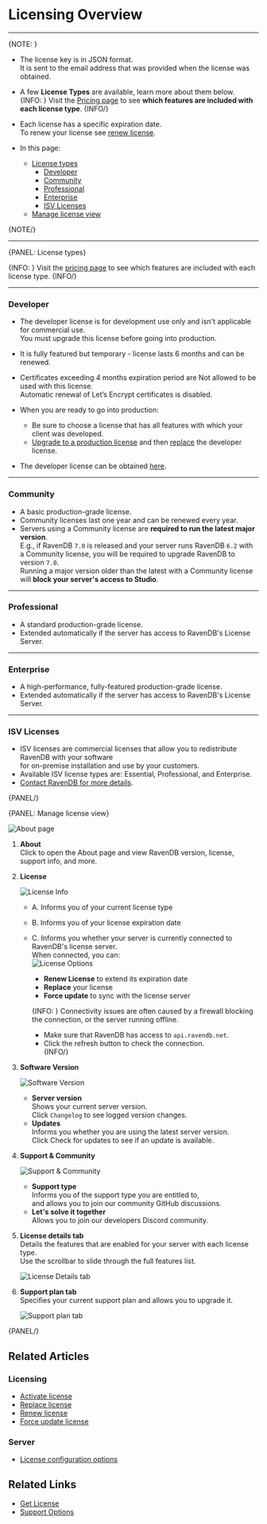 ﻿# Licensing Overview
---

{NOTE: }

* The license key is in JSON format.  
  It is sent to the email address that was provided when the license was obtained.  

* A few **License Types** are available, learn more about them below.  
  {INFO: }
  Visit the [Pricing page](https://ravendb.net/buy) to see **which features are included with each license type**.
  {INFO/}

* Each license has a specific expiration date.  
  To renew your license see [renew license](../../start/licensing/renew-license).  

* In this page:
    * [License types](../../start/licensing/licensing-overview#license-types)
        * [Developer](../../start/licensing/licensing-overview#developer)
        * [Community](../../start/licensing/licensing-overview#community)
        * [Professional](../../start/licensing/licensing-overview#professional)
        * [Enterprise](../../start/licensing/licensing-overview#enterprise)
        * [ISV Licenses](../../start/licensing/licensing-overview#isv-licenses)
    * [Manage license view](../../start/licensing/licensing-overview#manage-license-view)

{NOTE/}

---

{PANEL: License types}

{INFO: }
Visit the [pricing page](https://ravendb.net/buy) to see which features are included with each license type.
{INFO/}

---

### Developer

* The developer license is for development use only and isn't applicable for commercial use.  
  You must upgrade this license before going into production.   
* It is fully featured but temporary - license lasts 6 months and can be renewed.  
* Certificates exceeding 4 months expiration period are Not allowed to be used with this license.  
  Automatic renewal of Let’s Encrypt certificates is disabled.  
* When you are ready to go into production:  
  * Be sure to choose a license that has all features with which your client was developed.  
  * [Upgrade to a production license](https://ravendb.net/buy) and then [replace](../../start/licensing/replace-license) the developer license.  
  
* The developer license can be obtained [here](https://ravendb.net/buy#developer).

---

### Community

* A basic production-grade license.
* Community licenses last one year and can be renewed every year.  
* Servers using a Community license are **required to run the latest major version**.  
  E.g., if RavenDB `7.0` is released and your server runs RavenDB `6.2` with a Community license, 
  you will be required to upgrade RavenDB to version `7.0`.  
  Running a major version older than the latest with a Community license will **block your server's access to Studio**.

---

### Professional

* A standard production-grade license.  
* Extended automatically if the server has access to RavenDB's License Server.  

---

### Enterprise

* A high-performance, fully-featured production-grade license.  
* Extended automatically if the server has access to RavenDB's License Server.  

---

### ISV Licenses

* ISV licenses are commercial licenses that allow you to redistribute RavenDB with your software  
  for on-premise installation and use by your customers.  
* Available ISV license types are: Essential, Professional, and Enterprise.  
* [Contact RavenDB for more details](https://ravendb.net/contact).

{PANEL/}

{PANEL: Manage license view}

![About page](images/about-page.png "About page")

1. **About**  
   Click to open the About page and view RavenDB version, license, support info, and more.  

2. **License**  

      ![License Info](images/license_info.png "License Info")

      * A. Informs you of your current license type  
      * B. Informs you of your license expiration date  
      * C. Informs you whether your server is currently connected to RavenDB's license server.  
        When connected, you can:  
        ![License Options](images/license_options.png "License Options")
        * **Renew License** to extend its expiration date
        * **Replace** your license
        * **Force update** to sync with the license server
      
        {INFO: }
        Connectivity issues are often caused by a firewall blocking the connection, 
        or the server running offline.  

        * Make sure that RavenDB has access to `api.ravendb.net`.  
        * Click the refresh button to check the connection.  
        {INFO/}

3. **Software Version**  
   
      ![Software Version](images/software_version.png "Software Version")
   
      * **Server version**  
        Shows your current server version.  
        Click `Changelog` to see logged version changes. 
      * **Updates**  
        Informs you whether you are using the latest server version.  
        Click Check for updates to see if an update is available.  

4. **Support & Community**  

      ![Support & Community](images/support_and_ommunity.png "Support & Community")

      * **Support type**  
        Informs you of the support type you are entitled to,  
        and allows you to join our community GitHub discussions.  
      * **Let's solve it together**  
        Allows you to join our developers Discord community.  

5. **License details tab**  
   Details the features that are enabled for your server with each license type.  
   Use the scrollbar to slide through the full features list.  

      ![License Details tab](images/license_details_tab.png "License Details tab")

6. **Support plan tab**  
   Specifies your current support plan and allows you to upgrade it.  

      ![Support plan tab](images/support_plan_tab.png "Support plan tab")

{PANEL/}

## Related Articles

### Licensing
- [Activate license](../../start/licensing/activate-license)
- [Replace license](../../start/licensing/replace-license)
- [Renew license](../../start/licensing/renew-license)
- [Force update license](../../start/licensing/force-update)

### Server
- [License configuration options](../../server/configuration/license-configuration)

## Related Links
- [Get License](https://ravendb.net/buy)
- [Support Options](https://ravendb.net/support)

